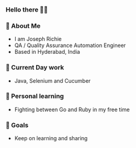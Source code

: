 ### Hello there 👋🙏

### 📖 About Me

* I am Joseph Richie
* QA / Quality Assurance Automation Engineer
* Based in Hyderabad, India


### 🔭 Current Day work 
* Java, Selenium and Cucumber


### 🌱 Personal learning 
* Fighting between Go and Ruby in my free time


### 🎯 Goals
* Keep on learning and sharing


<!--
**JosefRichie13/JosefRichie13** is a ✨ _special_ ✨ repository because its `README.md` (this file) appears on your GitHub profile.

Here are some ideas to get you started:

- 🔭 I’m currently working on ...
- 🌱 I’m currently learning ...
- 👯 I’m looking to collaborate on ...
- 🤔 I’m looking for help with ...
- 💬 Ask me about ...
- 📫 How to reach me: ...
- 😄 Pronouns: ...
- ⚡ Fun fact: ...
-->
